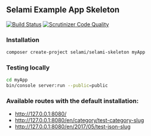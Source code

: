 ## Selami Example App Skeleton

[![Build Status](https://travis-ci.org/selamiphp/selami-skeleton.svg?branch=master)](https://travis-ci.org/selamiphp/selami-skeleton) [![Scrutinizer Code Quality](https://scrutinizer-ci.com/g/selamiphp/selami-skeleton/badges/quality-score.png?b=master)](https://scrutinizer-ci.com/g/selamiphp/selami-skeleton/?branch=master)

### Installation

```bash
composer create-project selami/selami-skeleton myApp
```

### Testing locally

```bash
cd myApp
bin/console server:run --public=public
```

### Available routes with the default installation:

* http://127.0.0.1:8080/
* http://127.0.0.1:8080/en/category/test-category-slug
* http://127.0.0.1:8080/en/2017/05/test-json-slug


